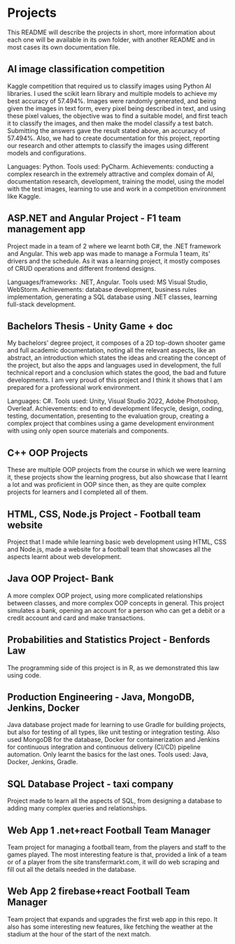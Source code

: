 # Projects

This README will describe the projects in short, more information about each one will be available in its own folder, with another README and in most cases its own documentation file.

## AI image classification competition

Kaggle competition that required us to classify images using Python AI libraries. I used the scikit learn library and multiple models to achieve my best accuracy of 57.494%. Images were randomly generated, and being given the images in text form, every pixel being described in text, and using these pixel values, the objective was to find a suitable model, and first teach it to classify the images, and then make the model classify a test batch. Submitting the answers gave the result stated above, an accuracy of 57.494%. Also, we had to create documentation for this project, reporting our research and other attempts to classify the images using different models and configurations.

Languages: Python.
Tools used: PyCharm.
Achievements: conducting a complex research in the extremely attractive and complex domain of AI, documentation research, development, training the model, using the model with the test images, learning to use and work in a competition environment like Kaggle.

## ASP.NET and Angular Project - F1 team management app

Project made in a team of 2 where we learnt both C#, the .NET framework and Angular. This web app was made to manage a Formula 1 team, its' drivers and the schedule. As it was a learning project, it mostly composes of CRUD operations and different frontend designs.

Languages/frameworks: .NET, Angular.
Tools used: MS Visual Studio, WebStorm.
Achievements: database development, business rules implementation, generating a SQL database using .NET classes, learning full-stack development.

## Bachelors Thesis - Unity Game + doc

My bachelors' degree project, it composes of a 2D top-down shooter game and full academic documentation, noting all the relevant aspects, like an abstract, an introduction which states the ideas and creating the concept of the project, but also the apps and languages used in development, the full technical report and a conclusion which states the good, the bad and future developments. I am very proud of this project and I think it shows that I am prepared for a professional work environment.

Languages: C#.
Tools used: Unity, Visual Studio 2022, Adobe Photoshop, Overleaf.
Achievements: end to end development lifecycle, design, coding, testing, documentation, presenting to the evaluation group, creating a complex project that combines using a game development environment with using only open source materials and components.

## C++ OOP Projects

These are multiple OOP projects from the course in which we were learning it, these projects show the learning progress, but also showcase that I learnt a lot and was proficient in OOP since then, as they are quite complex projects for learners and I completed all of them.

## HTML, CSS, Node.js Project - Football team website

Project that I made while learning basic web development using HTML, CSS and Node.js, made a website for a football team that showcases all the aspects learnt about web development.

## Java OOP Project- Bank

A more complex OOP project, using more complicated relationships between classes, and more complex OOP concepts in general. This project simulates a bank, opening an account for a person who can get a debit or a credit account and card and make transactions.

## Probabilities and Statistics Project - Benfords Law

The programming side of this project is in R, as we demonstrated this law using code.

## Production Engineering - Java, MongoDB, Jenkins, Docker

Java database project made for learning to use Gradle for building projects, but also for testing of all types, like unit testing or integration testing. Also used MongoDB for the database, Docker for containerization and Jenkins for continuous integration and continuous delivery (CI/CD) pipeline automation. Only learnt the basics for the last ones.
Tools used: Java, Docker, Jenkins, Gradle.

## SQL Database Project - taxi company

Project made to learn all the aspects of SQL, from designing a database to adding many complex queries and relationships.

## Web App 1 .net+react Football Team Manager

Team project for managing a football team, from the players and staff to the games played. The most interesting feature is that, provided a link of a team or of a player from the site transfermarkt.com, it will do web scraping and fill out all the details needed in the database.

## Web App 2 firebase+react Football Team Manager

Team project that expands and upgrades the first web app in this repo. It also has some interesting new features, like fetching the weather at the stadium at the hour of the start of the next match.
